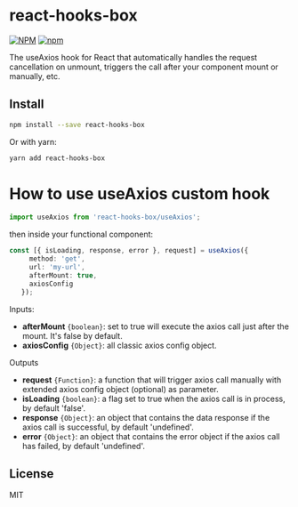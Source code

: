 # react-hooks-box

[![NPM](https://img.shields.io/npm/v/react-hooks-box.svg)](https://www.npmjs.com/package/react-hooks-box)
[![npm](https://img.shields.io/npm/dm/react-hooks-box.svg)](https://www.npmjs.com/package/react-hooks-box)

The useAxios hook for React that automatically handles the request cancellation on unmount, triggers the call after your component mount or manually, etc.
## Install

```bash
npm install --save react-hooks-box
```

Or with yarn:

```bash
yarn add react-hooks-box
```

# How to use useAxios custom hook
 ```typescript
 import useAxios from 'react-hooks-box/useAxios';
```

then inside your functional component:
 ```typescript
 const [{ isLoading, response, error }, request] = useAxios({
      method: 'get',
      url: 'my-url',
      afterMount: true,
      axiosConfig
    });
```

 Inputs:
 *  **afterMount** `{boolean}`: set to true will execute the axios call just after the mount. It's false by default.
 *  **axiosConfig** `{Object}`: all classic axios config object.

 Outputs
 *  **request** `{Function}`: a function that will trigger axios call manually with extended axios config object (optional) as parameter.
 *  **isLoading** `{boolean}`: a flag set to true when the axios call is in process, by default 'false'.
 *  **response** `{Object}`: an object that contains the data response if the axios call is successful, by default 'undefined'.
 *  **error** `{Object}`: an object that contains the error object if the axios call has failed, by default 'undefined'.

## License

MIT
